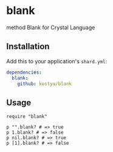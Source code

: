 # blank

method Blank for Crystal Language

## Installation


Add this to your application's `shard.yml`:

```yaml
dependencies:
  blank:
    github: kostya/blank
```


## Usage


```crystal
require "blank"

p "".blank? # => true
p 1.blank? # => false
p nil.blank? # => true
p [1].blank? # => false
```

